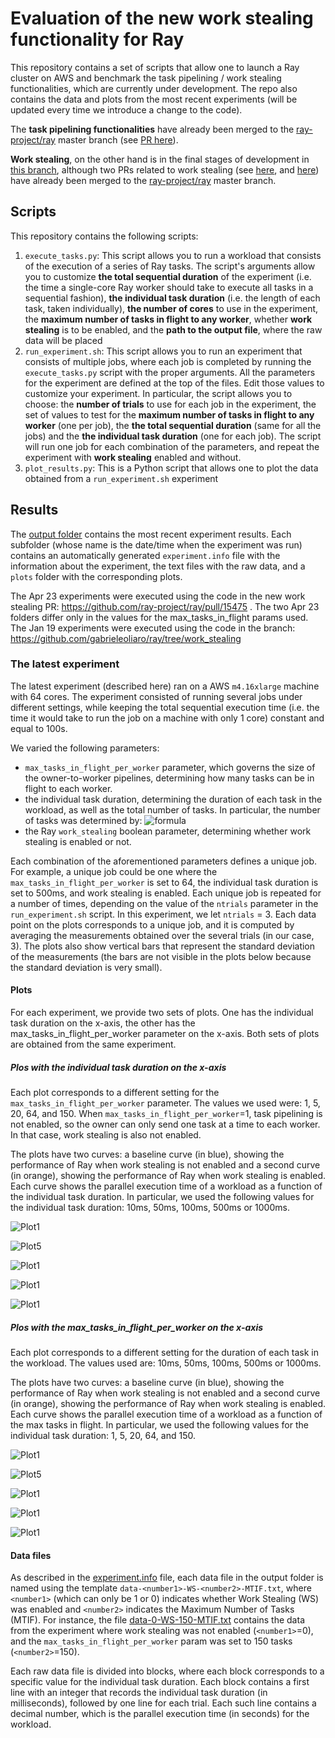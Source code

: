 # Evaluation of the new work stealing functionality for Ray

This repository contains a set of scripts that allow one to launch a Ray cluster on AWS and benchmark the task pipelining / work stealing functionalities, which are currently under development. The repo also contains the data and plots from the most recent experiments (will be updated every time we introduce a change to the code). 

The **task pipelining functionalities** have already been merged to the [ray-project/ray](https://github.com/ray-project/ray) master branch (see [PR here](https://github.com/ray-project/ray/commit/026c0090865373c87065fa0fe9972afc1a769514)). 

**Work stealing**, on the other hand is in the final stages of development in [this branch](https://github.com/gabrieleoliaro/ray/tree/atomic_work_stealing), although two PRs related to work stealing (see [here](https://github.com/ray-project/ray/pull/10225), and [here](https://github.com/ray-project/ray/pull/11051)) have already been merged to the [ray-project/ray](https://github.com/ray-project/ray) master branch.


## Scripts

This repository contains the following scripts:

1. `execute_tasks.py`: This script allows you to run a workload that consists of the execution of a series of Ray tasks. The script's arguments allow you to customize **the total sequential duration** of the experiment (i.e. the time a single-core Ray worker should take to execute all tasks in a sequential fashion), **the individual task duration** (i.e. the length of each task, taken individually), **the number of cores** to use in the experiment, the **maximum number of tasks in flight to any worker**, whether **work stealing** is to be enabled, and the **path to the output file**, where the raw data will be placed
2. `run_experiment.sh`: This script allows you to run an experiment that consists of multiple jobs, where each job is completed by running the `execute_tasks.py` script with the proper arguments. All the parameters for the experiment are defined at the top of the files. Edit those values to customize your experiment. In particular, the script allows you to choose: the **number of trials** to use for each job in the experiment, the set of values to test for the **maximum number of tasks in flight to any worker** (one per job), the **the total sequential duration** (same for all the jobs) and the **the individual task duration** (one for each job). The script will run one job for each combination of the parameters, and repeat the experiment with **work stealing** enabled and without.
3. `plot_results.py`: This is a Python script that allows one to plot the data obtained from a `run_experiment.sh` experiment


## Results
The [output folder](https://github.com/gabrieleoliaro/ray_work_stealing_evaluation/tree/main/output) contains the most recent experiment results. Each subfolder (whose name is the date/time when the experiment was run) contains an automatically generated `experiment.info` file with the information about the experiment, the text files with the raw data, and a `plots` folder with the corresponding plots.

The Apr 23 experiments were executed using the code in the new work stealing PR: https://github.com/ray-project/ray/pull/15475 . The two Apr 23 folders differ only in the values for the max_tasks_in_flight params used. The Jan 19 experiments were executed using the code in the branch: https://github.com/gabrieleoliaro/ray/tree/work_stealing

### The latest experiment

The latest experiment (described here) ran on a AWS `m4.16xlarge` machine with 64 cores. The experiment consisted of running several jobs under different settings, while keeping the total sequential execution time (i.e. the time it would take to run the job on a machine with only 1 core) constant and equal to 100s. 

We varied the following parameters:
* `max_tasks_in_flight_per_worker` parameter, which governs the size of the owner-to-worker pipelines, determining how many tasks can be in flight to each worker.
* the individual task duration, determining the duration of each task in the workload, as well as the total number of tasks. In particular, the number of tasks was determined by: ![formula](https://github.com/gabrieleoliaro/ray_work_stealing_evaluation/blob/main/formula.png)
* the Ray `work_stealing` boolean parameter, determining whether work stealing is enabled or not.

Each combination of the aforementioned parameters defines a unique job. For example, a unique job could be one where the `max_tasks_in_flight_per_worker` is set to 64, the individual task duration is set to 500ms, and work stealing is enabled. Each unique job is repeated for a number of times, depending on the value of the `ntrials` parameter in the `run_experiment.sh` script. In this experiment, we let `ntrials` = 3. Each data point on the plots corresponds to a unique job, and it is computed by averaging the measurements obtained over the several trials (in our case, 3). The plots also show vertical bars that represent the standard deviation of the measurements (the bars are not visible in the plots below because the standard deviation is very small).

#### Plots
For each experiment, we provide two sets of plots. One has the individual task duration on the x-axis, the other has the max_tasks_in_flight_per_worker parameter on the x-axis. Both sets of plots are obtained from the same experiment.

##### Plos with the individual task duration on the x-axis
Each plot corresponds to a different setting for the `max_tasks_in_flight_per_worker` parameter. The values we used were: 1, 5, 20, 64, and 150. When `max_tasks_in_flight_per_worker`=1, task pipelining is not enabled, so the owner can only send one task at a time to each worker. In that case, work stealing is also not enabled.

The plots have two curves: a baseline curve (in blue), showing the performance of Ray when work stealing is not enabled and a second curve (in orange), showing the performance of Ray when work stealing is enabled. Each curve shows the parallel execution time of a workload as a function of the individual task duration. In particular, we used the following values for the individual task duration: 10ms, 50ms, 100ms, 500ms or 1000ms. 


![Plot1](https://github.com/gabrieleoliaro/ray_work_stealing_evaluation/blob/main/output/2021-04-23-03:08:34/plots/task_dur_x_axis/plot-1-MTIF.png)

![Plot5](https://github.com/gabrieleoliaro/ray_work_stealing_evaluation/blob/main/output/2021-04-23-03:08:34/plots/task_dur_x_axis/plot-5-MTIF.png)

![Plot1](https://github.com/gabrieleoliaro/ray_work_stealing_evaluation/blob/main/output/2021-04-23-03:08:34/plots/task_dur_x_axis/plot-20-MTIF.png)

![Plot1](https://github.com/gabrieleoliaro/ray_work_stealing_evaluation/blob/main/output/2021-04-23-03:08:34/plots/task_dur_x_axis/plot-64-MTIF.png)

![Plot1](https://github.com/gabrieleoliaro/ray_work_stealing_evaluation/blob/main/output/2021-04-23-03:08:34/plots/task_dur_x_axis/plot-150-MTIF.png)

##### Plos with the max_tasks_in_flight_per_worker on the x-axis
Each plot corresponds to a different setting for the duration of each task in the workload. The values used are: 10ms, 50ms, 100ms, 500ms or 1000ms.

The plots have two curves: a baseline curve (in blue), showing the performance of Ray when work stealing is not enabled and a second curve (in orange), showing the performance of Ray when work stealing is enabled. Each curve shows the parallel execution time of a workload as a function of the max tasks in flight. In particular, we used the following values for the individual task duration: 1, 5, 20, 64, and 150. 


![Plot1](https://github.com/gabrieleoliaro/ray_work_stealing_evaluation/blob/main/output/2021-04-23-03:08:34/plots/max_tasks_in_flight_x_axis/plot-1-ITD.png)

![Plot5](https://github.com/gabrieleoliaro/ray_work_stealing_evaluation/blob/main/output/2021-04-23-03:08:34/plots/max_tasks_in_flight_x_axis/plot-5-ITD.png)

![Plot1](https://github.com/gabrieleoliaro/ray_work_stealing_evaluation/blob/main/output/2021-04-23-03:08:34/plots/max_tasks_in_flight_x_axis/plot-20-ITD.png)

![Plot1](https://github.com/gabrieleoliaro/ray_work_stealing_evaluation/blob/main/output/2021-04-23-03:08:34/plots/max_tasks_in_flight_x_axis/plot-65-ITD.png)

![Plot1](https://github.com/gabrieleoliaro/ray_work_stealing_evaluation/blob/main/output/2021-04-23-03:08:34/plots/max_tasks_in_flight_x_axis/plot-150-ITD.png)

#### Data files
As described in the [experiment.info](https://github.com/gabrieleoliaro/ray_work_stealing_evaluation/blob/main/output/2021-04-23-03:08:34/experiment.info) file, each data file in the output folder is named using the template `data-<number1>-WS-<number2>-MTIF.txt`, where `<number1>` (which can only be 1 or 0) indicates whether Work Stealing (WS) was enabled and `<number2>` indicates the Maximum Number of Tasks (MTIF). For instance, the file [data-0-WS-150-MTIF.txt](https://github.com/gabrieleoliaro/ray_work_stealing_evaluation/blob/main/output/2021-04-23-03:08:34/data-0-WS-150-MTIF.txt) contains the data from the experiment where work stealing was not enabled (`<number1>`=0), and the `max_tasks_in_flight_per_worker` param was set to 150 tasks (`<number2>`=150).

Each raw data file is divided into blocks, where each block corresponds to a specific value for the individual task duration. Each block contains a first line with an integer that records the individual task duration (in milliseconds), followed by one line for each trial. Each such line contains a decimal number, which is the parallel execution time (in seconds) for the workload.


